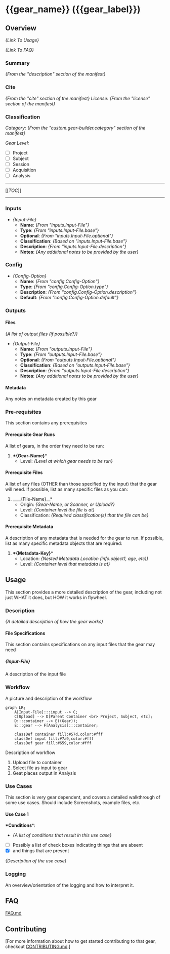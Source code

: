 # {{gear_name}} ({{gear_label}})

## Overview

*{Link To Usage}*

*{Link To FAQ}*

### Summary

*{From the "description" section of the manifest}*

### Cite

*{From the "cite" section of the manifest}*
*License:* *{From the "license" section of the manifest}*

### Classification

*Category:* *{From the "custom.gear-builder.category" section of the manifest}*

*Gear Level:*

- [ ] Project
- [ ] Subject
- [ ] Session
- [ ] Acquisition
- [ ] Analysis

----

[[_TOC_]]

----

### Inputs

- *{Input-File}*
  - __Name__: *{From "inputs.Input-File"}*
  - __Type__: *{From "inputs.Input-File.base"}*
  - __Optional__: *{From "inputs.Input-File.optional"}*
  - __Classification__: *{Based on "inputs.Input-File.base"}*
  - __Description__: *{From "inputs.Input-File.description"}*
  - __Notes__: *{Any additional notes to be provided by the user}*

### Config

- *{Config-Option}*
  - __Name__: *{From "config.Config-Option"}*
  - __Type__: *{From "config.Config-Option.type"}*
  - __Description__: *{From "config.Config-Option.description"}*
  - __Default__: *{From "config.Config-Option.default"}*

### Outputs

#### Files

*{A list of output files (if possible?)}*

- *{Output-File}*
  - __Name__: *{From "outputs.Input-File"}*
  - __Type__: *{From "outputs.Input-File.base"}*
  - __Optional__: *{From "outputs.Input-File.optional"}*
  - __Classification__: *{Based on "outputs.Input-File.base"}*
  - __Description__: *{From "outputs.Input-File.description"}*
  - __Notes__: *{Any additional notes to be provided by the user}*

#### Metadata

Any notes on metadata created by this gear

### Pre-requisites

This section contains any prerequisites

#### Prerequisite Gear Runs

A list of gears, in the order they need to be run:

1. __*{Gear-Name}__*
    - Level: *{Level at which gear needs to be run}*

#### Prerequisite Files

A list of any files (OTHER than those specified by the input) that the gear will need.
If possible, list as many specific files as you can:

1. ____{File-Name}__*
    - Origin: *{Gear-Name, or Scanner, or Upload?}*
    - Level: *{Container level the file is at}*
    - Classification: *{Required classification(s) that the file can be}*

#### Prerequisite Metadata

A description of any metadata that is needed for the gear to run.
If possible, list as many specific metadata objects that are required:

1. __*{Metadata-Key}__*
    - Location: *{Nested Metadata Location (info.object1, age, etc)}*
    - Level: *{Container level that metadata is at}*

## Usage

This section provides a more detailed description of the gear, including not just WHAT it does, but HOW it works in flywheel.

### Description

*{A detailed description of how the gear works}*

#### File Specifications

This section contains specifications on any input files that the gear may need

##### *{Input-File}*

A description of the input file

### Workflow

A picture and description of the workflow

```mermaid
graph LR;
    A[Input-File]:::input --> C;
    C[Upload] --> D[Parent Container <br> Project, Subject, etc];
    D:::container --> E((Gear));
    E:::gear --> F[Analysis]:::container;
    
    classDef container fill:#57d,color:#fff
    classDef input fill:#7a9,color:#fff
    classDef gear fill:#659,color:#fff

```

Description of workflow

1. Upload file to container
1. Select file as input to gear
1. Geat places output in Analysis

### Use Cases

This section is very gear dependent, and covers a detailed walkthrough of some use cases.  Should include Screenshots, example files, etc.

#### Use Case 1

__*Conditions__*:

- *{A list of conditions that result in this use case}*
- [ ] Possibly a list of check boxes indicating things that are absent
- [x] and things that are present

*{Description of the use case}*

### Logging

An overview/orientation of the logging and how to interpret it.

## FAQ

[FAQ.md](FAQ.md)

## Contributing

[For more information about how to get started contributing to that gear,
checkout [CONTRIBUTING.md](CONTRIBUTING.md).]
<!-- markdownlint-disable-file -->
